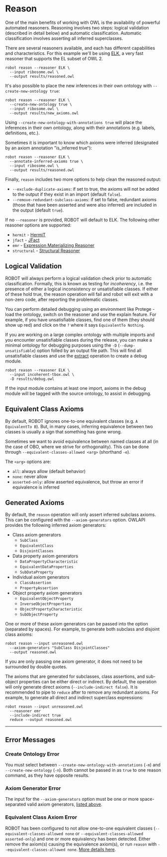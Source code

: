 # Reason

One of the main benefits of working with OWL is the availability of powerful automated reasoners. Reasoning involves two steps: logical validation (described in detail below) and automatic classification. Automatic classification involves asserting all inferred superclasses.

There are several reasoners available, and each has different capabilities and characteristics. For this example we'll be using <a href="https://code.google.com/p/elk-reasoner/" target="_blank">ELK</a>, a very fast reasoner that supports the EL subset of OWL 2.

    robot reason --reasoner ELK \
      --input ribosome.owl \
      --output results/reasoned.owl

It's also possible to place the new inferences in their own ontology with `--create-new-ontology true`:

    robot reason --reasoner ELK \
      --create-new-ontology true \
      --input ribosome.owl \
      --output results/new_axioms.owl

Using `--create-new-ontology-with-annotations true` will place the inferences in their own ontology, along with their annotations (e.g. labels, definitions, etc.).

Sometimes it is important to know which axioms were inferred (designated by an axiom annotation "is_inferred true"):

```
robot reason --reasoner ELK \
  --annotate-inferred-axioms true \
  --input ribosome.owl \
  --output results/reasoned.owl
```

Finally, `reason` includes two more options to help clean the reasoned output:
* `--exclude-duplicate-axioms`: if set to true, the axioms will not be added to the output if they exist in an import (default `false`).
* `--remove-redundant-subclass-axioms`: if set to false, redundant axioms (those that have been asserted and were also inferred) are included in the output (default `true`).

If no `--reasoner` is provided, ROBOT will default to ELK. The following other reasoner options are supported:
  
  * `hermit` - [HermiT](http://www.hermit-reasoner.com/)
  * `jfact` - [JFact](http://jfact.sourceforge.net/)
  * `emr` - [Expression Materializing Reasoner](http://static.javadoc.io/org.geneontology/expression-materializing-reasoner/0.1.3/org/geneontology/reasoner/ExpressionMaterializingReasoner.html)
  * `structural` - [Structural Reasoner](http://owlcs.github.io/owlapi/apidocs_4/org/semanticweb/owlapi/reasoner/structural/StructuralReasoner.html)

## Logical Validation

ROBOT will always perform a logical validation check prior to automatic classification. Formally, this is known as testing for *incoherency*, i.e. the presence of either a logical inconsistency or unsatisfiable classes. If either of these hold true, the reason operation will fail and robot will exit with a non-zero code, after reporting the problematic classes.

You can perform detailed debugging using an environment like Protege - load the ontology, switch on the reasoner and use the explain feature. For example, if you have unsatisfiable classes, find one of them (they should show up red) and click on the `?` where it says `EquivalentTo Nothing`.

If you are working on a large complex ontology with multiple imports and you encounter unsatisfiable classes during the release, you can make a minimal ontology for debugging purposes using the `-D` (`--dump-unsatisfiable`) option folled by an output file path. This will find all unsatisfiable classes and use the [extract](extract) operation to create a debug module.

```
robot reason --reasoner ELK \
  --input incoherent-tbox.owl \
  -D results/debug.owl
```

If the input module contains at least one import, axioms in the debug module will be tagged with the source ontology, to assist in debugging.

## Equivalent Class Axioms

By default, ROBOT ignores one-to-one equivalent classes (e.g. `A EquivalentTo B`). But, in many cases, inferring equivalence between two classes is usually a sign that something has gone wrong. 

Sometimes we want to avoid equivalence between named classes at all (in the case of OBO, where we strive for orthogonality). This can be done through `--equivalent-classes-allowed <arg>` (shorthand `-e`). 

The `<arg>` options are:

 * `all`: always allow (default behavior)
 * `none`: never allow
 * `asserted-only`: allow asserted equivalence, but throw an error if equivalence is inferred
 
## Generated Axioms

By default, the `reason` operation will only assert inferred subclass axioms. This can be configured with the `--axiom-generators` option. OWLAPI provides the following inferred axiom generators:

  * Class axiom generators
    * `SubClass`
    * `EquivalentClass`
    * `DisjointClasses`
  * Data property axiom generators
    * `DataPropertyCharacteristic`
    * `EquivalentDataProperties`
    * `SubDataProperty`
  * Individual axiom generators
    * `ClassAssertion`
    * `PropertyAssertion`
  * Object property axiom generators
    * `EquivalentObjectProperty`
    * `InverseObjectProperties`
    * `ObjectPropertyCharacteristic`
    * `SubObjectProperty`
  
One or more of these axiom generators can be passed into the option (separated by spaces). For example, to generate both subclass and disjoint class axioms:

```
robot reason --input unreasoned.owl
  --axiom-generators "SubClass DisjointClasses"
  --output reasoned.owl
```

If you are only passing one axiom generator, it does not need to be surrounded by double quotes.

The axioms that are generated for subclasses, class assertions, and sub-object properties can be either direct or indirect. By default, the operation will only generate direct axioms (`--include-indirect false`). It is recommended to pipe to `reduce` after to remove any redundant axioms. For example, to generate all direct and indirect superclass expressions:
```
robot reason --input unreasoned.owl
  --reasoner emr
  --include-indirect true
  reduce --output reasoned.owl
```

---

## Error Messages

### Create Ontology Error

You must select between `--create-new-ontology-with-annotations` (`-m`) and `--create-new-ontology` (`-n`). Both cannot be passed in as `true` to one reason command, as they have opposite results.

### Axiom Generator Error

The input for the `--axiom-generators` option must be one or more space-separated valid axiom generators, [listed above](/reason#axiom-generators).

### Equivalent Class Axiom Error

ROBOT has been configured to not allow one-to-one equivalent classes (`--equivalent-classes-allowed none` or `--equivalent-classes-allowed asserted-only`) and one or more equivalency has been detected. Either remove the axiom(s) causing the equivalence axiom(s), or run `reason` with `--equivalent-classes-allowed none`. [More details here](/reason#equivalent-class-axioms).

